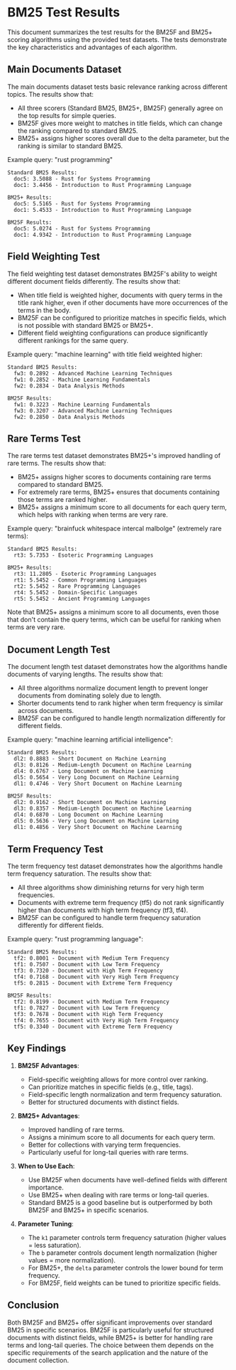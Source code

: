 # BM25 Test Results

This document summarizes the test results for the BM25F and BM25+ scoring algorithms using the provided test datasets. The tests demonstrate the key characteristics and advantages of each algorithm.

## Main Documents Dataset

The main documents dataset tests basic relevance ranking across different topics. The results show that:

- All three scorers (Standard BM25, BM25+, BM25F) generally agree on the top results for simple queries.
- BM25F gives more weight to matches in title fields, which can change the ranking compared to standard BM25.
- BM25+ assigns higher scores overall due to the delta parameter, but the ranking is similar to standard BM25.

Example query: "rust programming"
```
Standard BM25 Results:
  doc5: 3.5088 - Rust for Systems Programming
  doc1: 3.4456 - Introduction to Rust Programming Language

BM25+ Results:
  doc5: 5.5165 - Rust for Systems Programming
  doc1: 5.4533 - Introduction to Rust Programming Language

BM25F Results:
  doc5: 5.0274 - Rust for Systems Programming
  doc1: 4.9342 - Introduction to Rust Programming Language
```

## Field Weighting Test

The field weighting test dataset demonstrates BM25F's ability to weight different document fields differently. The results show that:

- When title field is weighted higher, documents with query terms in the title rank higher, even if other documents have more occurrences of the terms in the body.
- BM25F can be configured to prioritize matches in specific fields, which is not possible with standard BM25 or BM25+.
- Different field weighting configurations can produce significantly different rankings for the same query.

Example query: "machine learning" with title field weighted higher:
```
Standard BM25 Results:
  fw3: 0.2892 - Advanced Machine Learning Techniques
  fw1: 0.2852 - Machine Learning Fundamentals
  fw2: 0.2834 - Data Analysis Methods

BM25F Results:
  fw1: 0.3223 - Machine Learning Fundamentals
  fw3: 0.3207 - Advanced Machine Learning Techniques
  fw2: 0.2850 - Data Analysis Methods
```

## Rare Terms Test

The rare terms test dataset demonstrates BM25+'s improved handling of rare terms. The results show that:

- BM25+ assigns higher scores to documents containing rare terms compared to standard BM25.
- For extremely rare terms, BM25+ ensures that documents containing those terms are ranked higher.
- BM25+ assigns a minimum score to all documents for each query term, which helps with ranking when terms are very rare.

Example query: "brainfuck whitespace intercal malbolge" (extremely rare terms):
```
Standard BM25 Results:
  rt3: 5.7353 - Esoteric Programming Languages

BM25+ Results:
  rt3: 11.2805 - Esoteric Programming Languages
  rt1: 5.5452 - Common Programming Languages
  rt2: 5.5452 - Rare Programming Languages
  rt4: 5.5452 - Domain-Specific Languages
  rt5: 5.5452 - Ancient Programming Languages
```

Note that BM25+ assigns a minimum score to all documents, even those that don't contain the query terms, which can be useful for ranking when terms are very rare.

## Document Length Test

The document length test dataset demonstrates how the algorithms handle documents of varying lengths. The results show that:

- All three algorithms normalize document length to prevent longer documents from dominating solely due to length.
- Shorter documents tend to rank higher when term frequency is similar across documents.
- BM25F can be configured to handle length normalization differently for different fields.

Example query: "machine learning artificial intelligence":
```
Standard BM25 Results:
  dl2: 0.8883 - Short Document on Machine Learning
  dl3: 0.8126 - Medium-Length Document on Machine Learning
  dl4: 0.6767 - Long Document on Machine Learning
  dl5: 0.5654 - Very Long Document on Machine Learning
  dl1: 0.4746 - Very Short Document on Machine Learning

BM25F Results:
  dl2: 0.9162 - Short Document on Machine Learning
  dl3: 0.8357 - Medium-Length Document on Machine Learning
  dl4: 0.6870 - Long Document on Machine Learning
  dl5: 0.5636 - Very Long Document on Machine Learning
  dl1: 0.4856 - Very Short Document on Machine Learning
```

## Term Frequency Test

The term frequency test dataset demonstrates how the algorithms handle term frequency saturation. The results show that:

- All three algorithms show diminishing returns for very high term frequencies.
- Documents with extreme term frequency (tf5) do not rank significantly higher than documents with high term frequency (tf3, tf4).
- BM25F can be configured to handle term frequency saturation differently for different fields.

Example query: "rust programming language":
```
Standard BM25 Results:
  tf2: 0.8001 - Document with Medium Term Frequency
  tf1: 0.7507 - Document with Low Term Frequency
  tf3: 0.7320 - Document with High Term Frequency
  tf4: 0.7168 - Document with Very High Term Frequency
  tf5: 0.2815 - Document with Extreme Term Frequency

BM25F Results:
  tf2: 0.8199 - Document with Medium Term Frequency
  tf1: 0.7827 - Document with Low Term Frequency
  tf3: 0.7678 - Document with High Term Frequency
  tf4: 0.7655 - Document with Very High Term Frequency
  tf5: 0.3340 - Document with Extreme Term Frequency
```

## Key Findings

1. **BM25F Advantages**:
   - Field-specific weighting allows for more control over ranking.
   - Can prioritize matches in specific fields (e.g., title, tags).
   - Field-specific length normalization and term frequency saturation.
   - Better for structured documents with distinct fields.

2. **BM25+ Advantages**:
   - Improved handling of rare terms.
   - Assigns a minimum score to all documents for each query term.
   - Better for collections with varying term frequencies.
   - Particularly useful for long-tail queries with rare terms.

3. **When to Use Each**:
   - Use BM25F when documents have well-defined fields with different importance.
   - Use BM25+ when dealing with rare terms or long-tail queries.
   - Standard BM25 is a good baseline but is outperformed by both BM25F and BM25+ in specific scenarios.

4. **Parameter Tuning**:
   - The `k1` parameter controls term frequency saturation (higher values = less saturation).
   - The `b` parameter controls document length normalization (higher values = more normalization).
   - For BM25+, the `delta` parameter controls the lower bound for term frequency.
   - For BM25F, field weights can be tuned to prioritize specific fields.

## Conclusion

Both BM25F and BM25+ offer significant improvements over standard BM25 in specific scenarios. BM25F is particularly useful for structured documents with distinct fields, while BM25+ is better for handling rare terms and long-tail queries. The choice between them depends on the specific requirements of the search application and the nature of the document collection. 